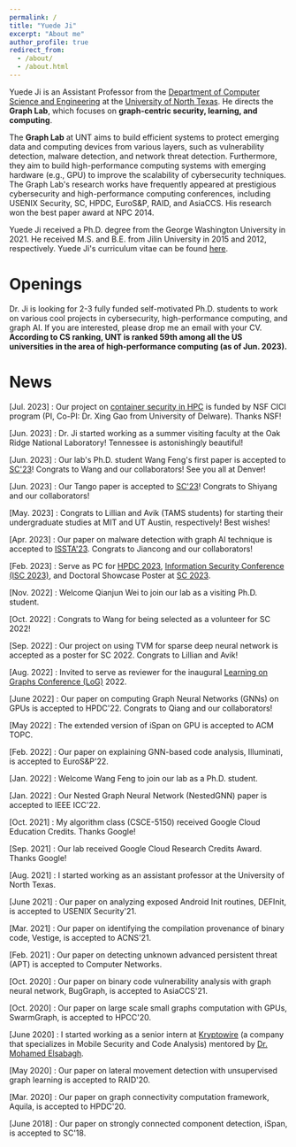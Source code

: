 ```yaml
---
permalink: /
title: "Yuede Ji"
excerpt: "About me"
author_profile: true
redirect_from:
  - /about/
  - /about.html
---
```


Yuede Ji is an Assistant Professor from the [Department of Computer Science and Engineering](https://computerscience.engineering.unt.edu/) at the [University of North Texas](https://www.unt.edu/).
He directs the <strong>Graph Lab</strong>, which focuses on <strong>graph-centric security, learning, and computing</strong>.

The <strong>Graph Lab</strong> at UNT aims to build efficient systems to protect emerging data and computing devices from various layers, such as vulnerability detection, malware detection, and network threat detection.
Furthermore, they aim to build high-performance computing systems with emerging hardware (e.g., GPU) to improve the scalability of cybersecurity techniques.
The Graph Lab's research works have frequently appeared at prestigious cybersecurity and high-performance computing conferences, including USENIX Security, SC, HPDC, EuroS&P, RAID, and AsiaCCS. His research won the best paper award at NPC 2014.

Yuede Ji received a Ph.D. degree from the George Washington University in 2021. He received M.S. and B.E. from Jilin University in 2015 and 2012, respectively. Yuede Ji's curriculum vitae can be found [here](../files/cv_yuede.pdf).

Openings
======
Dr. Ji is looking for 2-3 fully funded self-motivated Ph.D. students to work on various cool projects in cybersecurity, high-performance computing, and graph AI. If you are interested, please drop me an email with your CV. <strong>According to CS ranking, UNT is ranked 59th among all the US universities in the area of high-performance computing (as of Jun. 2023).</strong>

News
======

[Jul. 2023] : Our project on [container security in HPC](https://www.nsf.gov/awardsearch/showAward?AWD_ID=2319975&HistoricalAwards=false) is funded by NSF CICI program (PI, Co-PI: Dr. Xing Gao from University of Delware). Thanks NSF!

[Jun. 2023] : Dr. Ji started working as a summer visiting faculty at the Oak Ridge National Laboratory! Tennessee is astonishingly beautiful!

[Jun. 2023] : Our lab's Ph.D. student Wang Feng's first paper is accepted to [SC'23](https://sc23.supercomputing.org/)! Congrats to Wang and our collaborators! See you all at Denver!

[Jun. 2023] : Our Tango paper is accepted to [SC'23](https://sc23.supercomputing.org/)! Congrats to Shiyang and our collaborators!

[May. 2023] : Congrats to Lillian and Avik (TAMS students) for starting their undergraduate studies at MIT and UT Austin, respectively! Best wishes!

[Apr. 2023] : Our paper on malware detection with graph AI technique is accepted to [ISSTA'23](https://conf.researchr.org/home/issta-2023). Congrats to Jiancong and our collaborators!

[Feb. 2023] : Serve as PC for [HPDC 2023](https://www.hpdc.org/2023/), [Information Security Conference (ISC 2023)](https://isc23.cs.rug.nl/), and Doctoral Showcase Poster at [SC 2023](https://sc23.supercomputing.org/).

[Nov. 2022] : Welcome Qianjun Wei to join our lab as a visiting Ph.D. student.

[Oct. 2022] : Congrats to Wang for being selected as a volunteer for SC 2022!

[Sep. 2022] : Our project on using TVM for sparse deep neural network is accepted as a poster for SC 2022. Congrats to Lillian and Avik!

[Aug. 2022] : Invited to serve as reviewer for the inaugural [Learning on Graphs Conference (LoG)](https://logconference.org/) 2022.

[June 2022] : Our paper on computing Graph Neural Networks (GNNs) on GPUs is accepted to HPDC'22. Congrats to Qiang and our collaborators!

[May 2022] : The extended version of iSpan on GPU is accepted to ACM TOPC.

[Feb. 2022] : Our paper on explaining GNN-based code analysis, Illuminati, is accepted to EuroS&P'22.

[Jan. 2022] : Welcome Wang Feng to join our lab as a Ph.D. student.

[Jan. 2022] : Our Nested Graph Neural Network (NestedGNN) paper is accepted to IEEE ICC'22.

[Oct. 2021] : My algorithm class (CSCE-5150) received Google Cloud Education Credits. Thanks Google!

[Sep. 2021] : Our lab received Google Cloud Research Credits Award. Thanks Google!

[Aug. 2021] : I started working as an assistant professor at the University of North Texas.

[June 2021] : Our paper on analyzing exposed Android Init routines, DEFInit, is accepted to USENIX Security'21.

[Mar. 2021] : Our paper on identifying the compilation provenance of binary code, Vestige, is accepted to ACNS'21.

[Feb. 2021] : Our paper on detecting unknown advanced persistent threat (APT) is accepted to Computer Networks.

[Oct. 2020] : Our paper on binary code vulnerability analysis with graph neural network, BugGraph, is accepted to AsiaCCS'21.

[Oct. 2020] : Our paper on large scale small graphs computation with GPUs, SwarmGraph, is accepted to HPCC'20.

[June 2020] : I started working as a senior intern at [Kryptowire](https://www.kryptowire.com/) (a company that specializes in Mobile Security and Code Analysis) mentored by [Dr. Mohamed Elsabagh](https://scholar.google.com/citations?user=HKp90HUAAAAJ&hl=en).

[May 2020] : Our paper on lateral movement detection with unsupervised graph learning is accepted to RAID'20.

[Mar. 2020] : Our paper on graph connectivity computation framework, Aquila, is accepted to HPDC'20.

[June 2018] : Our paper on strongly connected component detection, iSpan, is accepted to SC'18.
